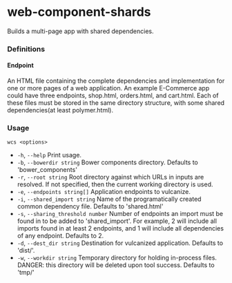 # web-component-shards

Builds a multi-page app with shared dependencies.


### Definitions

#### Endpoint
An HTML file containing the complete dependencies and implementation for one or more pages of a web application. An example E-Commerce app could have three endpoints, shop.html, orders.html, and cart.html. Each of these files must be stored in the same directory structure, with some shared dependencies(at least polymer.html).

### Usage
 `wcs <options>`

- `-h`, `--help`                       Print usage.
- `-b`, `--bowerdir string`            Bower components directory. Defaults to 'bower_components'
- `-r`, `--root string`                Root directory against which URLs in inputs are resolved. If not specified, then the current working directory is used.
- `-e`, `--endpoints string[]`         Application endpoints to vulcanize.
- `-i`, `--shared_import string`       Name of the programatically created common dependency file. Defaults to 'shared.html'
- `-s`, `--sharing_threshold number`   Number of endpoints an import must be found in to be added to 'shared_import'. For example, 2 will include all imports found in at least 2 endpoints, and 1 will include all dependencies of any endpoint. Defaults to 2.
- `-d`, `--dest_dir string`            Destination for vulcanized application. Defaults to 'dist/'.
- `-w`, `--workdir string`             Temporary directory for holding in-process files. DANGER: this directory will be deleted upon tool success. Defaults to 'tmp/'
